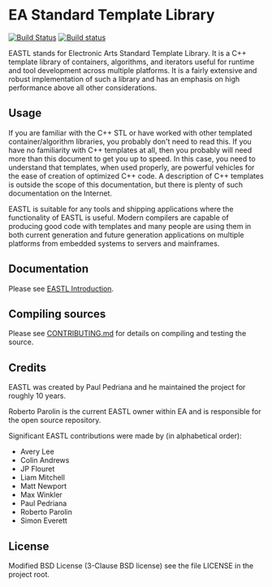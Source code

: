 # EA Standard Template Library

[![Build Status](https://travis-ci.org/electronicarts/EASTL.svg?branch=master)](https://travis-ci.org/electronicarts/EASTL)  [![Build status](https://ci.appveyor.com/api/projects/status/dtn82qr8tw8o3vmi?svg=true)](https://ci.appveyor.com/project/rparolin/eastl)

EASTL stands for Electronic Arts Standard Template Library. It is a C++ template library of containers, algorithms, and iterators useful for runtime and tool development across multiple platforms. It is a fairly extensive and robust implementation of such a library and has an emphasis on high performance above all other considerations.


## Usage

If you are familiar with the C++ STL or have worked with other templated container/algorithm libraries, you probably don't need to read this. If you have no familiarity with C++ templates at all, then you probably will need more than this document to get you up to speed. In this case, you need to understand that templates, when used properly, are powerful vehicles for the ease of creation of optimized C++ code. A description of C++ templates is outside the scope of this documentation, but there is plenty of such documentation on the Internet.

EASTL is suitable for any tools and shipping applications where the functionality of EASTL is useful. Modern compilers are capable of producing good code with templates and many people are using them in both current generation and future generation applications on multiple platforms from embedded systems to servers and mainframes.


## Documentation

Please see [EASTL Introduction](https://rawgit.com/electronicarts/EASTL/master/doc/EASTL%20Introduction.html).


## Compiling sources

Please see [CONTRIBUTING.md](CONTRIBUTING.md) for details on compiling and testing the source.

## Credits

EASTL was created by Paul Pedriana and he maintained the project for roughly 10 years.  

Roberto Parolin is the current EASTL owner within EA and is responsible for the open source repository.

Significant EASTL contributions were made by (in alphabetical order):

* Avery Lee
* Colin Andrews
* JP Flouret
* Liam Mitchell
* Matt Newport
* Max Winkler
* Paul Pedriana
* Roberto Parolin
* Simon Everett


## License

Modified BSD License (3-Clause BSD license) see the file LICENSE in the project root.
